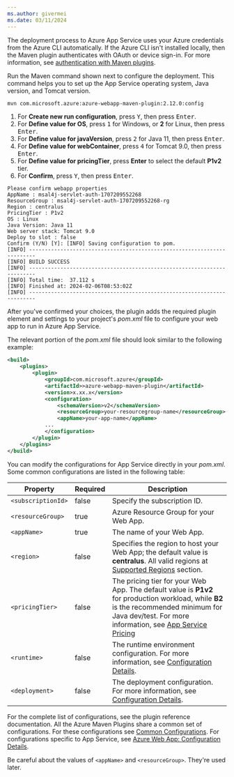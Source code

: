 ```yaml
---
ms.author: givermei
ms.date: 03/11/2024
---
```


The deployment process to Azure App Service uses your Azure credentials from the Azure CLI automatically. If the Azure CLI isn't installed locally, then the Maven plugin authenticates with OAuth or device sign-in. For more information, see [authentication with Maven plugins](https://github.com/microsoft/azure-maven-plugins/wiki/Authentication).

Run the Maven command shown next to configure the deployment. This command helps you to set up the App Service operating system, Java version, and Tomcat version.

```bash
mvn com.microsoft.azure:azure-webapp-maven-plugin:2.12.0:config
```

1. For **Create new run configuration**, press <kbd>Y</kbd>, then press <kbd>Enter</kbd>.
1. For **Define value for OS**, press <kbd>1</kbd> for Windows, or **2** for Linux, then press <kbd>Enter</kbd>.
1. For **Define value for javaVersion**, press <kbd>2</kbd> for Java 11, then press <kbd>Enter</kbd>.
1. For **Define value for webContainer**, press <kbd>4</kbd> for Tomcat 9.0, then press <kbd>Enter</kbd>.
1. For **Define value for pricingTier**, press **Enter** to select the default **P1v2** tier.
1. For **Confirm**, press <kbd>Y</kbd>, then press <kbd>Enter</kbd>.

```output
Please confirm webapp properties
AppName : msal4j-servlet-auth-1707209552268
ResourceGroup : msal4j-servlet-auth-1707209552268-rg
Region : centralus
PricingTier : P1v2
OS : Linux
Java Version: Java 11
Web server stack: Tomcat 9.0
Deploy to slot : false
Confirm (Y/N) [Y]: [INFO] Saving configuration to pom.
[INFO] ------------------------------------------------------------------------
[INFO] BUILD SUCCESS
[INFO] ------------------------------------------------------------------------
[INFO] Total time:  37.112 s
[INFO] Finished at: 2024-02-06T08:53:02Z
[INFO] ------------------------------------------------------------------------
```

After you've confirmed your choices, the plugin adds the required plugin element and settings to your project's *pom.xml* file to configure your web app to run in Azure App Service.

The relevant portion of the *pom.xml* file should look similar to the following example:

```xml
<build>
    <plugins>
        <plugin>
            <groupId>com.microsoft.azure</groupId>
            <artifactId>>azure-webapp-maven-plugin</artifactId>
            <version>x.xx.x</version>
            <configuration>
                <schemaVersion>v2</schemaVersion>
                <resourceGroup>your-resourcegroup-name</resourceGroup>
                <appName>your-app-name</appName>
            ...
            </configuration>
        </plugin>
    </plugins>
</build>
```

You can modify the configurations for App Service directly in your *pom.xml*. Some common configurations are listed in the following table:

| Property           | Required | Description                                                                                                                                                                                                                                                          |
|--------------------|----------|----------------------------------------------------------------------------------------------------------------------------------------------------------------------------------------------------------------------------------------------------------------------|
| `<subscriptionId>` | false    | Specify the subscription ID.                                                                                                                                                                                                                                         |
| `<resourceGroup>`  | true     | Azure Resource Group for your Web App.                                                                                                                                                                                                                               |
| `<appName>`        | true     | The name of your Web App.                                                                                                                                                                                                                                            |
| `<region>`         | false    | Specifies the region to host your Web App; the default value is **centralus**. All valid regions at [Supported Regions](https://azure.microsoft.com/global-infrastructure/services/?products=app-service) section.                                                   |
| `<pricingTier>`    | false    | The pricing tier for your Web App. The default value is **P1v2** for production workload, while **B2** is the recommended minimum for Java dev/test. For more information, see [App Service Pricing](https://azure.microsoft.com/pricing/details/app-service/linux/) |
| `<runtime>`        | false    | The runtime environment configuration. For more information, see [Configuration Details](https://github.com/microsoft/azure-maven-plugins/wiki/Azure-Web-App:-Configuration-Details).                                                                                |
| `<deployment>`     | false    | The deployment configuration. For more information, see [Configuration Details](https://github.com/microsoft/azure-maven-plugins/wiki/Azure-Web-App:-Configuration-Details).                                                                                         |

For the complete list of configurations, see the plugin reference documentation. All the Azure Maven Plugins share a common set of configurations. For these configurations see [Common Configurations](https://github.com/microsoft/azure-maven-plugins/wiki/Common-Configuration). For configurations specific to App Service, see [Azure Web App: Configuration Details](https://github.com/microsoft/azure-maven-plugins/wiki/Azure-Web-App:-Configuration-Details).

Be careful about the values of `<appName>` and `<resourceGroup>`. They're used later.
